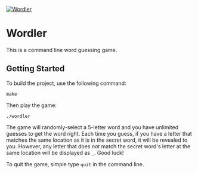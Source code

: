 [![Wordler](https://github.com/jamunoz24/Wordler/actions/workflows/actions.yml/badge.svg)](https://github.com/jamunoz24/Wordler/actions/workflows/actions.yml)
# Wordler

This is a command line word guessing game.

## Getting Started

To build the project, use the following command:

```
make
```

Then play the game:

```
./wordler
```

The game will randomly-select a 5-letter word and you have unlimited guesses to get the word right. Each time you guess, if you have a letter that matches the same location as it is in the secret word, it will be revealed to you. However, any letter that does *not* match the secret word's letter at the same location will be displayed as `_`. Good luck!

To quit the game, simple type `quit` in the command line.